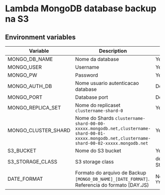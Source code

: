 # Lambda MongoDB database backup na S3

## Environment variables

| Variable | Description | Required? |
| --- | --- | --- |
| MONGO_DB_NAME | Nome da database | Yes |
| MONGO_USER | Username | Yes |
| MONGO_PW | Password | Yes |
| MONGO_AUTH_DB | Nome usuario autenticacao database | Default eh `admin` |
| MONGO_PORT | Database port | Default eh `27017` |
| MONGO_REPLICA_SET | Nome do replicaset `clustername-shard-0` | Yes |
| MONGO_CLUSTER_SHARD | Nome do Shards `clustername-shard-00-00-xxxxx.mongodb.net,clustername-shard-00-01-xxxxx.mongodb.net,clustername-shard-00-02-xxxxx.mongodb.net` | Yes |
| S3_BUCKET | Nome do S3 bucket | Yes |
| S3_STORAGE_CLASS | S3 storage class | default eh Standard |
| DATE_FORMAT | Formato do arquivo de Backup `[MONGO_DB_NAME]_[DATE_FORMAT]`. Referencia do formato [DAY.JS) | No. Default eh `YYYYMMDD_HHmmss` |
